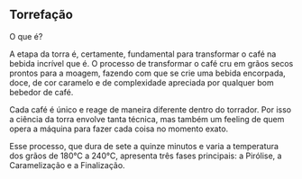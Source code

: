 ## Torrefação

O que é?

A etapa da torra é, certamente, fundamental para transformar o café na bebida incrível que é. O processo de transformar o café cru em grãos secos prontos para a moagem, fazendo com que se crie uma bebida encorpada, doce, de cor caramelo e de complexidade apreciada por qualquer bom bebedor de café.

Cada café é único e reage de maneira diferente dentro do torrador. Por isso a ciência da torra envolve tanta técnica, mas também um feeling de quem opera a máquina para fazer cada coisa no momento exato.

Esse processo, que dura de sete a quinze minutos e varia a temperatura dos grãos de 180°C  a 240°C, apresenta três fases principais: a Pirólise, a Caramelização e a Finalização.